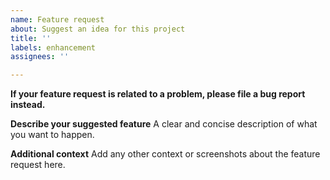 ```yaml
---
name: Feature request
about: Suggest an idea for this project
title: ''
labels: enhancement
assignees: ''

---
```


**If your feature request is related to a problem, please file a bug report instead.**

**Describe your suggested feature**
A clear and concise description of what you want to happen.

**Additional context**
Add any other context or screenshots about the feature request here.